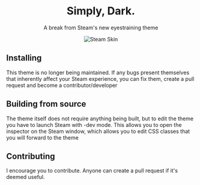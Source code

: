 

<div align="center">

# Simply, Dark.

A break from Steam's new eyestraining theme

![Steam Skin](https://cdn.discordapp.com/attachments/923018893256167454/1139241592742482052/Screenshot_2023-08-10_135725.png)

</div>

## Installing

This theme is no longer being maintained. If any bugs present themselves that inherently affect your Steam experience, you can fix them, create a pull request and become a contributor/developer

## Building from source

The theme itself does not require anything being built, but to edit the theme you have to launch Steam with -dev mode.
This allows you to open the inspector on the Steam window, which allows you to edit CSS classes that you will forward to the theme

## Contributing

I encourage you to contribute. Anyone can create a pull request if it's deemed useful.

